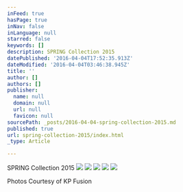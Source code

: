 ```yaml
---
inFeed: true
hasPage: true
inNav: false
inLanguage: null
starred: false
keywords: []
description: SPRING Collection 2015
datePublished: '2016-04-04T17:52:35.913Z'
dateModified: '2016-04-04T03:46:38.945Z'
title: ''
author: []
authors: []
publisher:
  name: null
  domain: null
  url: null
  favicon: null
sourcePath: _posts/2016-04-04-spring-collection-2015.md
published: true
url: spring-collection-2015/index.html
_type: Article

---
```

SPRING Collection 2015
![](https://the-grid-user-content.s3-us-west-2.amazonaws.com/22001e22-5594-4d24-a116-416021c691d4.jpg)
![](https://the-grid-user-content.s3-us-west-2.amazonaws.com/13e26911-59ce-4291-a4a5-9e28532239ec.jpg)
![](https://the-grid-user-content.s3-us-west-2.amazonaws.com/b4317fc4-e787-4cd6-965b-a71c0075f117.jpg)
![](https://the-grid-user-content.s3-us-west-2.amazonaws.com/7fe9605d-b161-47bd-a342-ff9ab71d48b3.jpg)
![](https://the-grid-user-content.s3-us-west-2.amazonaws.com/5e99519f-604c-4531-84d8-c9bf0dafb380.jpg)

Photos Courtesy of KP Fusion